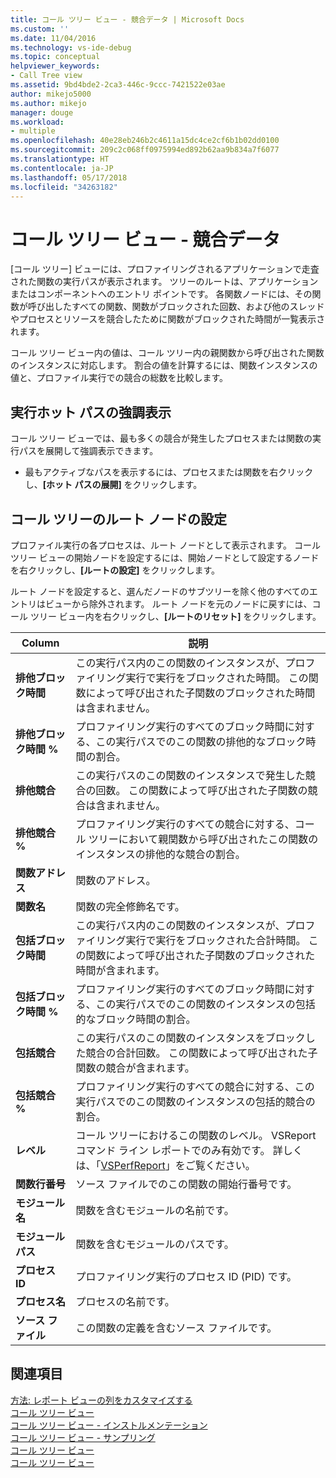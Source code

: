 ```yaml
---
title: コール ツリー ビュー - 競合データ | Microsoft Docs
ms.custom: ''
ms.date: 11/04/2016
ms.technology: vs-ide-debug
ms.topic: conceptual
helpviewer_keywords:
- Call Tree view
ms.assetid: 9bd4bde2-2ca3-446c-9ccc-7421522e03ae
author: mikejo5000
ms.author: mikejo
manager: douge
ms.workload:
- multiple
ms.openlocfilehash: 40e28eb246b2c4611a15dc4ce2cf6b1b02dd0100
ms.sourcegitcommit: 209c2c068ff0975994ed892b62aa9b834a7f6077
ms.translationtype: HT
ms.contentlocale: ja-JP
ms.lasthandoff: 05/17/2018
ms.locfileid: "34263182"
---
```

# <a name="call-tree-view---contention-data"></a>コール ツリー ビュー - 競合データ
[コール ツリー] ビューには、プロファイリングされるアプリケーションで走査された関数の実行パスが表示されます。 ツリーのルートは、アプリケーションまたはコンポーネントへのエントリ ポイントです。 各関数ノードには、その関数が呼び出したすべての関数、関数がブロックされた回数、および他のスレッドやプロセスとリソースを競合したために関数がブロックされた時間が一覧表示されます。  
  
 コール ツリー ビュー内の値は、コール ツリー内の親関数から呼び出された関数のインスタンスに対応します。 割合の値を計算するには、関数インスタンスの値と、プロファイル実行での競合の総数を比較します。  
  
## <a name="highlight-the-execution-hot-path"></a>実行ホット パスの強調表示  
 コール ツリー ビューでは、最も多くの競合が発生したプロセスまたは関数の実行パスを展開して強調表示できます。  
  
-   最もアクティブなパスを表示するには、プロセスまたは関数を右クリックし、**[ホット パスの展開]** をクリックします。  
  
## <a name="set-the-call-tree-root-node"></a>コール ツリーのルート ノードの設定  
 プロファイル実行の各プロセスは、ルート ノードとして表示されます。 コール ツリー ビューの開始ノードを設定するには、開始ノードとして設定するノードを右クリックし、**[ルートの設定]** をクリックします。  
  
 ルート ノードを設定すると、選んだノードのサブツリーを除く他のすべてのエントリはビューから除外されます。 ルート ノードを元のノードに戻すには、コール ツリー ビュー内を右クリックし、**[ルートのリセット]** をクリックします。  
  
|Column|説明|  
|------------|-----------------|  
|**排他ブロック時間**|この実行パス内のこの関数のインスタンスが、プロファイリング実行で実行をブロックされた時間。 この関数によって呼び出された子関数のブロックされた時間は含まれません。|  
|**排他ブロック時間 %**|プロファイリング実行のすべてのブロック時間に対する、この実行パスでのこの関数の排他的なブロック時間の割合。|  
|**排他競合**|この実行パスのこの関数のインスタンスで発生した競合の回数。 この関数によって呼び出された子関数の競合は含まれません。|  
|**排他競合 %**|プロファイリング実行のすべての競合に対する、コール ツリーにおいて親関数から呼び出されたこの関数のインスタンスの排他的な競合の割合。|  
|**関数アドレス**|関数のアドレス。|  
|**関数名**|関数の完全修飾名です。|  
|**包括ブロック時間**|この実行パス内のこの関数のインスタンスが、プロファイリング実行で実行をブロックされた合計時間。 この関数によって呼び出された子関数のブロックされた時間が含まれます。|  
|**包括ブロック時間 %**|プロファイリング実行のすべてのブロック時間に対する、この実行パスでのこの関数のインスタンスの包括的なブロック時間の割合。|  
|**包括競合**|この実行パスのこの関数のインスタンスをブロックした競合の合計回数。 この関数によって呼び出された子関数の競合が含まれます。|  
|**包括競合 %**|プロファイリング実行のすべての競合に対する、この実行パスでのこの関数のインスタンスの包括的競合の割合。|  
|**レベル**|コール ツリーにおけるこの関数のレベル。 VSReport コマンド ライン レポートでのみ有効です。 詳しくは、「[VSPerfReport](../profiling/vsperfreport.md)」をご覧ください。|  
|**関数行番号**|ソース ファイルでのこの関数の開始行番号です。|  
|**モジュール名**|関数を含むモジュールの名前です。|  
|**モジュール パス**|関数を含むモジュールのパスです。|  
|**プロセス ID**|プロファイリング実行のプロセス ID (PID) です。|  
|**プロセス名**|プロセスの名前です。|  
|**ソース ファイル**|この関数の定義を含むソース ファイルです。|  
  
## <a name="see-also"></a>関連項目  
 [方法: レポート ビューの列をカスタマイズする](../profiling/how-to-customize-report-view-columns.md)   
 [コール ツリー ビュー](../profiling/call-tree-view.md)   
 [コール ツリー ビュー - インストルメンテーション](../profiling/call-tree-view-dotnet-memory-instrumentation-data.md)   
 [コール ツリー ビュー - サンプリング](../profiling/call-tree-view-dotnet-memory-sampling-data.md)   
 [コール ツリー ビュー](../profiling/call-tree-view-instrumentation-data.md)   
 [コール ツリー ビュー](../profiling/call-tree-view-sampling-data.md)